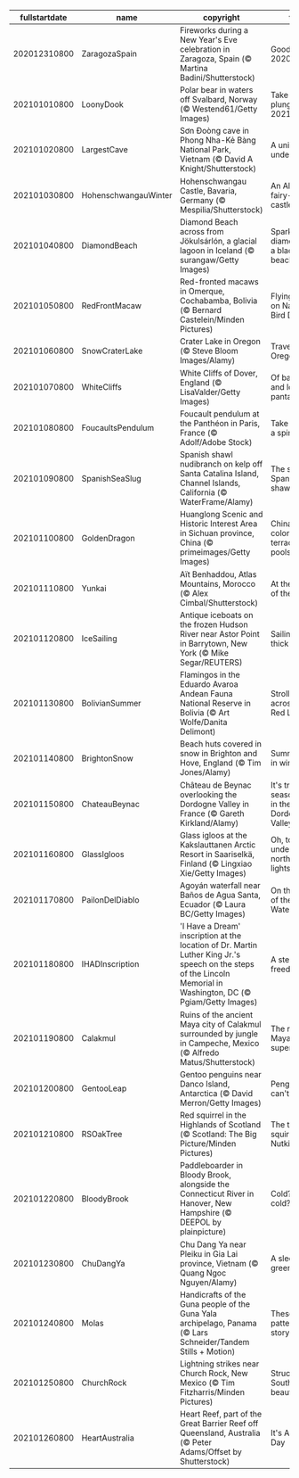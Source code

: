 |fullstartdate|name|copyright|title|image|
|--|--|--|--|--|
202012310800|ZaragozaSpain|Fireworks during a New Year's Eve celebration in Zaragoza, Spain (© Martina Badini/Shutterstock)|Goodbye, 2020!|![](/en-US/2021/01/202012310800ZaragozaSpain.jpg)|
202101010800|LoonyDook|Polar bear in waters off Svalbard, Norway (© Westend61/Getty Images)|Take the plunge into 2021|![](/en-US/2021/01/202101010800LoonyDook.jpg)|
202101020800|LargestCave|Sơn Đoòng cave in Phong Nha-Kẻ Bàng National Park, Vietnam (© David A Knight/Shutterstock)|A universe underground|![](/en-US/2021/01/202101020800LargestCave.jpg)|
202101030800|HohenschwangauWinter|Hohenschwangau Castle, Bavaria, Germany (© Mespilia/Shutterstock)|An Alpine fairy-tale castle|![](/en-US/2021/01/202101030800HohenschwangauWinter.jpg)|
202101040800|DiamondBeach|Diamond Beach across from Jökulsárlón, a glacial lagoon in Iceland (© surangaw/Getty Images)|Sparkling ice diamonds on a black sandy beach|![](/en-US/2021/01/202101040800DiamondBeach.jpg)|
202101050800|RedFrontMacaw|Red-fronted macaws in Omerque, Cochabamba, Bolivia (© Bernard Castelein/Minden Pictures)|Flying high on National Bird Day|![](/en-US/2021/01/202101050800RedFrontMacaw.jpg)|
202101060800|SnowCraterLake|Crater Lake in Oregon (© Steve Bloom Images/Alamy)|Travels to the Oregon deep|![](/en-US/2021/01/202101060800SnowCraterLake.jpg)|
202101070800|WhiteCliffs|White Cliffs of Dover, England (© LisaValder/Getty Images)|Of balloons and lost pantaloons|![](/en-US/2021/01/202101070800WhiteCliffs.jpg)|
202101080800|FoucaultsPendulum|Foucault pendulum at the Panthéon in Paris, France (© Adolf/Adobe Stock)|Take this for a spin...|![](/en-US/2021/01/202101080800FoucaultsPendulum.jpg)|
202101090800|SpanishSeaSlug|Spanish shawl nudibranch on kelp off Santa Catalina Island, Channel Islands, California (© WaterFrame/Alamy)|The stylish Spanish shawl|![](/en-US/2021/01/202101090800SpanishSeaSlug.jpg)|
202101100800|GoldenDragon|Huanglong Scenic and Historic Interest Area in Sichuan province, China (© primeimages/Getty Images)|China's colorful terraced pools|![](/en-US/2021/01/202101100800GoldenDragon.jpg)|
202101110800|Yunkai|Aït Benhaddou, Atlas Mountains, Morocco (© Alex Cimbal/Shutterstock)|At the gates of the 'ksar'|![](/en-US/2021/01/202101110800Yunkai.jpg)|
202101120800|IceSailing|Antique iceboats on the frozen Hudson River near Astor Point in Barrytown, New York (© Mike Segar/REUTERS)|Sailing on thick ice|![](/en-US/2021/01/202101120800IceSailing.jpg)|
202101130800|BolivianSummer|Flamingos in the Eduardo Avaroa Andean Fauna National Reserve in Bolivia (© Art Wolfe/Danita Delimont)|Strolling across the Red Lagoon|![](/en-US/2021/01/202101130800BolivianSummer.jpg)|
202101140800|BrightonSnow|Beach huts covered in snow in Brighton and Hove, England (© Tim Jones/Alamy)|Summer huts in winter|![](/en-US/2021/01/202101140800BrightonSnow.jpg)|
202101150800|ChateauBeynac|Château de Beynac overlooking the Dordogne Valley in France (© Gareth Kirkland/Alamy)|It's truffle season here in the Dordogne Valley|![](/en-US/2021/01/202101150800ChateauBeynac.jpg)|
202101160800|GlassIgloos|Glass igloos at the Kakslauttanen Arctic Resort in Saariselkä, Finland (© Lingxiao Xie/Getty Images)|Oh, to sleep under the northern lights|![](/en-US/2021/01/202101160800GlassIgloos.jpg)|
202101170800|PailonDelDiablo|Agoyán waterfall near Baños de Agua Santa, Ecuador (© Laura BC/Getty Images)|On the Route of the Waterfalls|![](/en-US/2021/01/202101170800PailonDelDiablo.jpg)|
202101180800|IHADInscription|'I Have a Dream' inscription at the location of Dr. Martin Luther King Jr.'s speech on the steps of the Lincoln Memorial in Washington, DC (© Pgiam/Getty Images)|A step toward freedom|![](/en-US/2021/01/202101180800IHADInscription.jpg)|
202101190800|Calakmul|Ruins of the ancient Maya city of Calakmul surrounded by jungle in Campeche, Mexico (© Alfredo Matus/Shutterstock)|The ruins of a Maya superpower|![](/en-US/2021/01/202101190800Calakmul.jpg)|
202101200800|GentooLeap|Gentoo penguins near Danco Island, Antarctica (© David Merron/Getty Images)|Penguins can't fly!|![](/en-US/2021/01/202101200800GentooLeap.jpg)|
202101210800|RSOakTree|Red squirrel in the Highlands of Scotland (© Scotland: The Big Picture/Minden Pictures)|The tale of squirrels like Nutkin|![](/en-US/2021/01/202101210800RSOakTree.jpg)|
202101220800|BloodyBrook|Paddleboarder in Bloody Brook, alongside the Connecticut River in Hanover, New Hampshire (© DEEPOL by plainpicture)|Cold? What cold?|![](/en-US/2021/01/202101220800BloodyBrook.jpg)|
202101230800|ChuDangYa|Chu Dang Ya near Pleiku in Gia Lai province, Vietnam (© Quang Ngoc Nguyen/Alamy)|A sleeping green giant|![](/en-US/2021/01/202101230800ChuDangYa.jpg)|
202101240800|Molas|Handicrafts of the Guna people of the Guna Yala archipelago, Panama (© Lars Schneider/Tandem Stills + Motion)|These patterns tell a story|![](/en-US/2021/01/202101240800Molas.jpg)|
202101250800|ChurchRock|Lightning strikes near Church Rock, New Mexico (© Tim Fitzharris/Minden Pictures)|Struck by Southwestern beauty|![](/en-US/2021/01/202101250800ChurchRock.jpg)|
202101260800|HeartAustralia|Heart Reef, part of the Great Barrier Reef off Queensland, Australia (© Peter Adams/Offset by Shutterstock)|It's Australia Day|![](/en-US/2021/01/202101260800HeartAustralia.jpg)|
